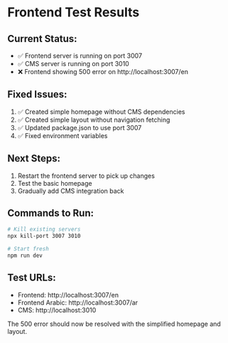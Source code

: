 # Frontend Test Results

## Current Status:
- ✅ Frontend server is running on port 3007
- ✅ CMS server is running on port 3010
- ❌ Frontend showing 500 error on http://localhost:3007/en

## Fixed Issues:
1. ✅ Created simple homepage without CMS dependencies
2. ✅ Created simple layout without navigation fetching
3. ✅ Updated package.json to use port 3007
4. ✅ Fixed environment variables

## Next Steps:
1. Restart the frontend server to pick up changes
2. Test the basic homepage
3. Gradually add CMS integration back

## Commands to Run:
```bash
# Kill existing servers
npx kill-port 3007 3010

# Start fresh
npm run dev
```

## Test URLs:
- Frontend: http://localhost:3007/en
- Frontend Arabic: http://localhost:3007/ar
- CMS: http://localhost:3010

The 500 error should now be resolved with the simplified homepage and layout.